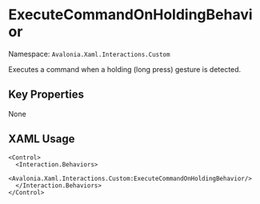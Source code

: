 # ExecuteCommandOnHoldingBehavior

Namespace: `Avalonia.Xaml.Interactions.Custom`

Executes a command when a holding (long press) gesture is detected.



## Key Properties
None

## XAML Usage
```xaml
<Control>
  <Interaction.Behaviors>
    <Avalonia.Xaml.Interactions.Custom:ExecuteCommandOnHoldingBehavior/>
  </Interaction.Behaviors>
</Control>
```
